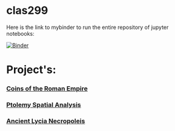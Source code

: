 # clas299

Here is the link to mybinder to run the entire repository of jupyter notebooks:

[![Binder](https://mybinder.org/badge_logo.svg)](https://mybinder.org/v2/gh/michaeldahlquist/clas299/master)

# Project's:

### [Coins of the Roman Empire](https://michaeldahlquist.github.io/clas299/coins-of-the-roman-empire)

### [Ptolemy Spatial Analysis](https://michaeldahlquist.github.io/clas299/ptolemy)

### [Ancient Lycia Necropoleis](https://michaeldahlquist.github.io/clas299/ancient-lycia-tombs)

